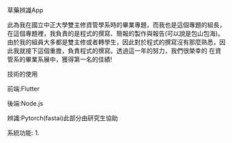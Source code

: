 草藥辨識App

此為我在國立中正大學雙主修資管學系時的畢業專題，而我也是這個專題的組長，在這個專題裡，我負責的是程式的撰寫、簡報的製作與報告(可以說是包山包海)。
由於我的組員大多都是雙主修或者轉學生，因此對於程式的撰寫沒有那麼熟悉，因此我就接下這個重擔，負責程式的撰寫。透過這一年的努力，我們很榮幸的
在資管系的畢業系展中，獲得第一名的佳績!

技術的使用

前端:Flutter

後端:Node.js

辨識:Pytorch(fastai)此部分由研究生協助


系統功能:
1.

